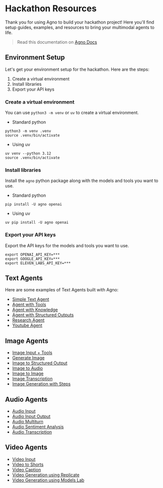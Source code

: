 # Hackathon Resources

Thank you for using Agno to build your hackathon project! Here you'll find setup guides, examples, and resources to bring your multimodal agents to life.

> Read this documentation on [Agno Docs](https://docs.agno.com/hackathon)

## Environment Setup

Let's get your environment setup for the hackathon. Here are the steps:

1. Create a virtual environment
2. Install libraries
3. Export your API keys

### Create a virtual environment

You can use `python3 -m venv` or `uv` to create a virtual environment.

- Standard python

```shell
python3 -m venv .venv
source .venv/bin/activate
```

- Using uv

```shell
uv venv --python 3.12
source .venv/bin/activate
```

### Install libraries

Install the `agno` python package along with the models and tools you want to use.

- Standard python

```shell
pip install -U agno openai
```

- Using uv

```shell
uv pip install -U agno openai
```

### Export your API keys

Export the API keys for the models and tools you want to use.

```shell
export OPENAI_API_KEY=***
export GOOGLE_API_KEY=***
export ELEVEN_LABS_API_KEY=***
```

## Text Agents

Here are some examples of Text Agents built with Agno:

- [Simple Text Agent](cookbook/hackathon/examples/simple_text_agent.py)
- [Agent with Tools](cookbook/hackathon/examples/agent_with_tools.py)
- [Agent with Knowledge](cookbook/hackathon/examples/agent_with_knowledge.py)
- [Agent with Structured Outputs](cookbook/hackathon/examples/structured_output.py)
- [Research Agent](cookbook/hackathon/examples/research_agent.py)
- [Youtube Agent](cookbook/hackathon/examples/youtube_agent.py)

## Image Agents

- [Image Input + Tools](cookbook/hackathon/multimodal_examples/image_input_with_tools.py)
- [Generate Image](cookbook/hackathon/multimodal_examples/image_generate.py)
- [Image to Structured Output](cookbook/hackathon/multimodal_examples/image_to_structured_output.py)
- [Image to Audio](cookbook/hackathon/multimodal_examples/image_to_audio.py)
- [Image to Image](cookbook/hackathon/multimodal_examples/image_to_image.py)
- [Image Transcription](cookbook/hackathon/multimodal_examples/image_transcription.py)
- [Image Generation with Steps](cookbook/hackathon/multimodal_examples/image_generate_with_intermediate_steps.py)

## Audio Agents

- [Audio Input](cookbook/hackathon/multimodal_examples/audio_input.py)
- [Audio Input Output](cookbook/hackathon/multimodal_examples/audio_input_output.py)
- [Audio Multiturn](cookbook/hackathon/multimodal_examples/audio_multi_turn.py)
- [Audio Sentiment Analysis](cookbook/hackathon/multimodal_examples/audio_sentiment_analysis.py)
- [Audio Transcription](cookbook/hackathon/multimodal_examples/audio_transcription.py)

## Video Agents

- [Video Input](cookbook/hackathon/multimodal_examples/video_input.py)
- [Video to Shorts](cookbook/hackathon/multimodal_examples/video_to_shorts.py)
- [Video Caption](cookbook/hackathon/multimodal_examples/video_caption.py)
- [Video Generation using Replicate](cookbook/hackathon/multimodal_examples/video_generate_using_replicate.py)
- [Video Generation using Models Lab](cookbook/hackathon/multimodal_examples/video_generate_using_models_lab.py)
